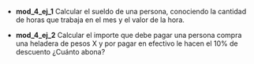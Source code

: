

-  **mod_4_ej_1** Calcular el sueldo de una persona, conociendo la cantidad de horas que trabaja en el mes y el valor de la hora. 


-  **mod_4_ej_2** Calcular el importe que debe pagar una persona compra una heladera
de pesos X y por pagar en efectivo le hacen el 10% de descuento ¿Cuánto
abona?

